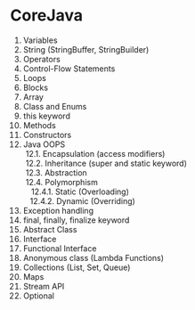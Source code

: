 # CoreJava

1. Variables
2. String (StringBuffer, StringBuilder)
3. Operators
4. Control-Flow Statements
5. Loops
6. Blocks
7. Array
8. Class and Enums
9. this keyword
10. Methods
11. Constructors 
12. Java OOPS\
&nbsp;12.1. Encapsulation (access modifiers)\
&nbsp;12.2. Inheritance (super and static keyword)\
&nbsp;12.3. Abstraction\
&nbsp;12.4. Polymorphism\
&emsp;12.4.1. Static (Overloading)\
&nbsp;&nbsp;&nbsp;12.4.2. Dynamic (Overriding)
14. Exception handling
15. final, finally, finalize keyword
16. Abstract Class
17. Interface
18. Functional Interface
19. Anonymous class (Lambda Functions)
20. Collections (List, Set, Queue)
21. Maps
22. Stream API
23. Optional
